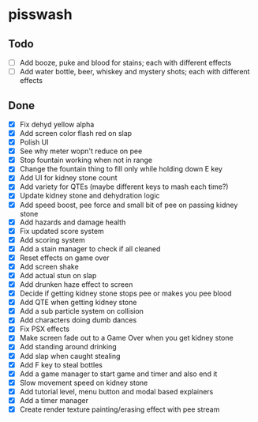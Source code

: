 # pisswash

## Todo

- [ ] Add booze, puke and blood for stains; each with different effects
- [ ] Add water bottle, beer, whiskey and mystery shots; each with different effects

## Done

- [x] Fix dehyd yellow alpha
- [x] Add screen color flash red on slap
- [x] Polish UI
- [x] See why meter wopn't reduce on pee
- [x] Stop fountain working when not in range
- [x] Change the fountain thing to fill only while holding down E key
- [x] Add UI for kidney stone count
- [x] Add variety for QTEs (maybe different keys to mash each time?)
- [x] Update kidney stone and dehydration logic
- [x] Add speed boost, pee force and small bit of pee on passing kidney stone 
- [x] Add hazards and damage health
- [x] Fix updated score system
- [x] Add scoring system
- [x] Add a stain manager to check if all cleaned
- [x] Reset effects on game over
- [x] Add screen shake
- [x] Add actual stun on slap
- [x] Add drunken haze effect to screen
- [x] Decide if getting kidney stone stops pee or makes you pee blood
- [x] Add QTE when getting kidney stone
- [x] Add a sub particle system on collision
- [x] Add characters doing dumb dances
- [x] Fix PSX effects
- [x] Make screen fade out to a Game Over when you get kidney stone
- [x] Add standing around drinking
- [x] Add slap when caught stealing
- [x] Add F key to steal bottles
- [x] Add a game manager to start game and timer and also end it
- [x] Slow movement speed on kidney stone
- [x] Add tutorial level, menu button and modal based explainers
- [x] Add a timer manager
- [x] Create render texture painting/erasing effect with pee stream
